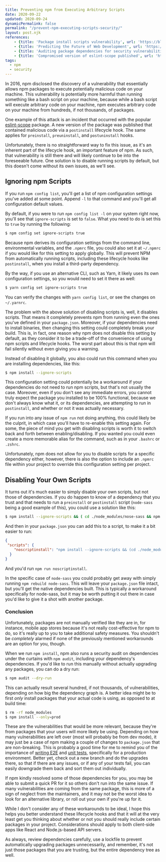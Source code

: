 ```yaml
---
title: Preventing npm from Executing Arbitrary Scripts
date: 2020-09-22
updated: 2020-09-24
dynamicPermalink: false
permalink: "/prevent-npm-executing-scripts-security/"
layout: post.njk
references:
    - {title: 'Package install scripts vulnerability', url: 'https://blog.npmjs.org/post/141702881055/package-install-scripts-vulnerability', note: 'npm blog'}
    - {title: 'Predicting the Future of Web Development', url: 'https://www.youtube.com/watch?v=24tQRwIRP_w'}
    - {title: 'Auditing package dependencies for security vulnerabilities', url: 'https://docs.npmjs.com/auditing-package-dependencies-for-security-vulnerabilities', note: 'npm blog'}
    - {title: 'Compromised version of eslint-scope published', url: 'https://status.npmjs.org/incidents/dn7c1fgrr7ng', note: 'npm Incident Report'}
tags:
  - npm
  - security
---
```


In 2016, npm disclosed the discovery of a vulnerability that essentially allows npm packages to execute potentially malicious code on your machine. This vulnerability is potentially more harmful than running something like a bash script on your machine, because while a bash script will execute arbitrary code on your machine, npm executes arbitrary code on your machine from hundreds, if not thousands, of packages.

One example of this attack is an incident that occurred with the popular <a href="https://www.npmjs.com/package/eslint-scope" rel="nofollow" target="_blank">eslint-scope</a> package. A new version of the package was published that contained malicious code via a `postinstall` lifecycle hook. The same applies for `preinstall`, `preuninstall`, and `postuninstall` hooks.

Unfortunately, there is no straightforward way to fix this issue, as it's an inherent part of the lifecycle hook, an important feature of npm. As such, that vulnerability is still there and will likely continue to be into the foreseeable future. One solution is to disable running scripts by default, but this doesn't come without its own issues, as we'll see.

## Ignoring npm Scripts

If you run `npm config list`, you'll get a list of npm configuration settings you've added at some point. Append `-l` to that command and you'll get all configuration default values.

By default, if you were to run `npm config list -l` on your system right now, you'll see that `ignore-scripts` is set to `false`. What you need to do is set this to `true` by running the following:

```bash
$ npm config set ignore-scripts true
```

Because npm derives its configuration settings from the command line, environmental variables, and the `.npmrc` file, you could also set it at `~/.npmrc` if you would like for this setting to apply globally. This will prevent NPM from automatically running scripts, including these lifecycle hooks like `postinstall`, when you install a third-party dependency.

By the way, if you use an alternative CLI, such as Yarn, it likely uses its own configuration settings, so you would need to set it there as well:

```bash
$ yarn config set ignore-scripts true
```

You can verify the changes with `yarn config list`, or see the changes on `~/.yarnrc`. 

The problem with the above solution of disabling scripts is, well, it disables scripts. That means it completely prevents npm from running even the ones you've defined in your `package.json`. Moreover, if your dependencies need to install binaries, then changing this setting could completely break your build. This is, in fact, one reason why npm does not disable this setting by default, as they consider it to be a trade-off of the convenience of using npm scripts and lifecycle hooks. The worst part about this is that npm will fail silently without even giving you a warning.

Instead of disabling it globally, you also could run this command when you are installing dependencies, like this:

```bash
$ npm install --ignore-scripts
```

This configuration setting could potentially be a workaround if your dependencies do not need to run npm scripts, but that's not usually the case. Moreover, even if you don't see any immediate errors, you cannot truly expect the package you installed to be 100% functional, because we don't always know what it, or its dependencies, are attempting to run in `postinstall`, and whether or not it was actually necessary.

If you run into any issue of `npm run` not doing anything, this could likely be the culprit, in which case you'll have to re-enable this setting again. For some, the piece of mind you get with disabling scripts is worth it to switch back and forth between enabling/disabling. If you wanted you could even create a more memorable alias for the command, such as in your `.bashrc` or `.zshrc`.

Unfortunately, npm does not allow for you to disable scripts for a specific dependency either, however, there is also the option to include an `.npmrc` file within your project to override this configuration setting per project.

## Disabling Your Own Scripts

It turns out it's much easier to simply disable your own scripts, but not those of dependencies. If you do happen to know of a dependency that you trust and that needs to run a `preinstall` or `postinstall` script (`node-sass` being a good example of this), you could use a solution like this:

```bash
$ npm install --ignore-scripts && ( cd ./node_modules/nose-sass && npm run install )
```

And then in your `package.json` you can add this to a script, to make it a bit easier to run:

```json
{
 "scripts": {
    "noscriptinstall": "npm install --ignore-scripts && (cd ./node_modules/nose-sass && npm run install)"
  }
}
```

And you'd run `npm run noscriptinstall`.

In the specific case of `node-sass` you could probably get away with simply running `npm rebuild node-sass`. This will leave your `package.json` file intact, but you'll get the native dependencies built. This is typically a workaround specifically for node-sass, but it may be worth putting it out there in case you'd like to give it a shot with another package.

### Conclusion

Unfortunately, packages are not manually verified like they are in, for instance, mobile app stores because it's not really cost-effective for npm to do, so it's really up to you to take additional safety measures. You shouldn't be _completely_ alarmed if none of the previously mentioned workarounds are an option for you, though.

When we run `npm install`, npm also runs a security audit on dependencies under the curtains with `npm audit`, including your dependency's dependencies. If you'd like to run this manually without actually upgrading any packages, you can do a dry run:

```bash
$ npm audit --dry-run
```

This can actually result several hundred, if not thousands, of vulnerabilities, depending on how big the dependency graph is. A better idea might be to first _only_ install packages that your actual code is using, as opposed to at build time:

```bash
$ rm -rf node_modules
$ npm install --only=prod
```

These are the vulnerabilities that would be more relevant, because they're from packages that your users will more likely be using. Depending on how many vulnerabilities are left over (most will probably be from dev mode), it may just be a case of npm making a couple of changes to `package.json` that are non-breaking. This is probably a good time for me to remind you of the importance of [writing E2E](https://www.nerdycode.com/e2e-testing-react-cypress/) and [unit tests](https://www.nerdycode.com/unit-testing-react-guide/), specifically for a production environment. Better yet, check out a new branch and do the upgrades there, so that if there are any issues, or if any of your tests fail, you can easily downgrade them back and sort them out individually. 

If npm kindly resolved some of those dependencies for you, you may be able to submit a quick PR for it so others don't run into the same issue. If many vulnerabilities are coming from the same package, this is more of a sign of neglect from the maintainers, and it may not be the worst idea to look for an alternative library, or roll out your own if you're up for it.

While I don't consider any of these workarounds to be ideal, I hope this helps you better understand these lifecycle hooks and that it will at the very least get you thinking about whether or not you should really include certain packages in your project. Considerations should apply to both client-side apps like React and Node.js-based API servers.

As always, review dependencies carefully, use a lockfile to prevent automatically upgrading packages unnecessarily, and remember, it's not just those packages that you are trusting, but the entire dependency tree as well.
